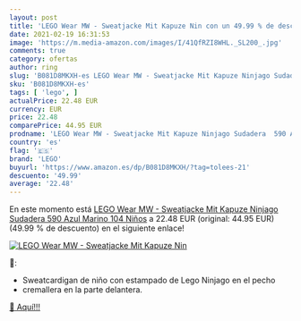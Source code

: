 ```yaml
---
layout: post
title: 'LEGO Wear MW - Sweatjacke Mit Kapuze Nin con un 49.99 % de descuento'
date: 2021-02-19 16:31:53
image: 'https://m.media-amazon.com/images/I/41QfRZI8WHL._SL200_.jpg'
comments: true
category: ofertas
author: ring
slug: 'B081D8MKXH-es LEGO Wear MW - Sweatjacke Mit Kapuze Ninjago Sudadera 590...'
sku: 'B081D8MKXH-es'
tags: [ 'lego', ]
actualPrice: 22.48 EUR
currency: EUR
price: 22.48
comparePrice: 44.95 EUR
prodname: 'LEGO Wear MW - Sweatjacke Mit Kapuze Ninjago Sudadera  590 Azul Marino  104 Niños'
country: 'es'
flag: '🇪🇸'
brand: 'LEGO'
buyurl: 'https://www.amazon.es/dp/B081D8MKXH/?tag=tolees-21'
descuento: '49.99'
average: '22.48'
---
```


En este momento está [LEGO Wear MW - Sweatjacke Mit Kapuze Ninjago Sudadera  590 Azul Marino  104 Niños](https://www.amazon.es/dp/B081D8MKXH/?tag=tolees-21) a 22.48 EUR (original: 44.95 EUR) (49.99 %  de descuento) en el siguiente enlace!

[![LEGO Wear MW - Sweatjacke Mit Kapuze Nin](https://m.media-amazon.com/images/I/41QfRZI8WHL._SL200_.jpg)](https://www.amazon.es/dp/B081D8MKXH/?tag=tolees-21)

🔎:

- Sweatcardigan de niño con estampado de Lego Ninjago en el pecho
- cremallera en la parte delantera.

[🛒 Aquí!!!](https://www.amazon.es/dp/B081D8MKXH/?tag=tolees-21)

